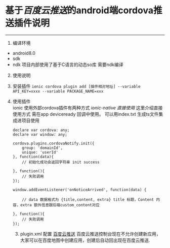 
# 基于*百度云推送*的android端cordova推送插件说明

-----

1. 编译环境
  * android8.0 
  * sdk 
  * ndk 项目内部使用了基于C语言的动态so库 需要ndk编译

2. 使用说明
    
 1. 安装插件
    `ionic cordova plugin add [插件相对地址] --variable API_KEY=xxxx --variable PACKAGE_NAME=xxx`
 2. 使用插件   
    ionic 使用外部cordova插件有两种方式 *ionic-native* *直接使用*
    这里介绍直接使用方式 需在app deviceready 回调中使用。
    可以用index.txt 生成ts文件集成进项目使用

    ```
    declare var cordova: any;
    declare var window: any;

    cordova.plugins.cordovaNotify.init({
        group: 'domainId',
        unique: 'userId'
    }, function(data){
        // 初始化成功会返回字符串 init success

    }, function(){
        // 失败调用
    });

    window.addEventListener('onNoticeArrived', function(data) {

        // data 数据格式为 {title,content, extra} title 标题，Content 内容，extra 额外信息跟后端custom_content对应

    }, function(){
        // 失败调用
    });

    ```

    3. plugin.xml 配置 [百度云推送](http://push.baidu.com/doc/android/api '百度云推送') 
    百度云推送控制台现在不允许创建新应用，大家可以在百度地图中创建应用，创建后自动回出现在百度云推送.

